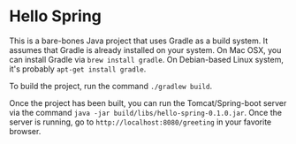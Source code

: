 Hello Spring
============

This is a bare-bones Java project that uses Gradle as a build system.  It assumes that Gradle is already installed on your system. On Mac OSX, you can install Gradle via `brew install gradle`.  On Debian-based Linux system, it's probably `apt-get install gradle`.

To build the project, run the command `./gradlew build`.

Once the project has been built, you can run the Tomcat/Spring-boot server via the command `java -jar build/libs/hello-spring-0.1.0.jar`.  Once the server is running, go to `http://localhost:8080/greeting` in your favorite browser.

